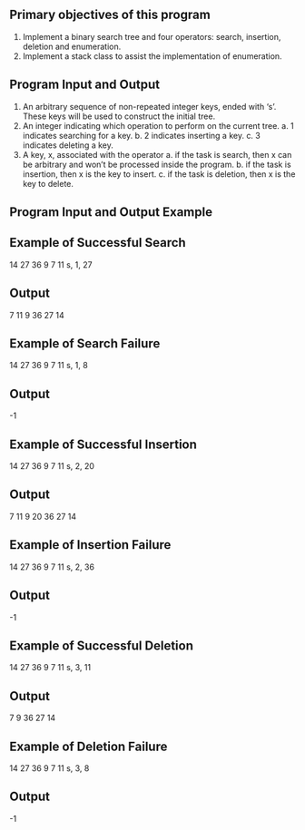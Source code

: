 Primary objectives of this program
---
1. Implement a binary search tree and four operators: search, insertion, deletion and enumeration.
2. Implement a stack class to assist the implementation of enumeration.

Program Input and Output
---
1. An arbitrary sequence of non-repeated integer keys, ended with ‘s’. These keys will be used to construct the initial tree.
2. An integer indicating which operation to perform on the current tree.
  a. 1 indicates searching for a key.
  b. 2 indicates inserting a key.
  c. 3 indicates deleting a key.
3. A key, x, associated with the operator
  a. if the task is search, then x can be arbitrary and won’t be processed inside the program.
  b. if the task is insertion, then x is the key to insert.
  c. if the task is deletion, then x is the key to delete.

Program Input and Output Example
---
Example of Successful Search
---
14 27 36 9 7 11 s, 1, 27

Output
---
7 11 9 36 27 14

Example of Search Failure
---
14 27 36 9 7 11 s, 1, 8

Output
---
-1



Example of Successful Insertion
---
14 27 36 9 7 11 s, 2, 20

Output
---
7 11 9 20 36 27 14

Example of Insertion Failure
---
14 27 36 9 7 11 s, 2, 36

Output
---
-1


Example of Successful Deletion
---
14 27 36 9 7 11 s, 3, 11

Output
---
7 9 36 27 14

Example of Deletion Failure
---
14 27 36 9 7 11 s, 3, 8

Output
---
-1

